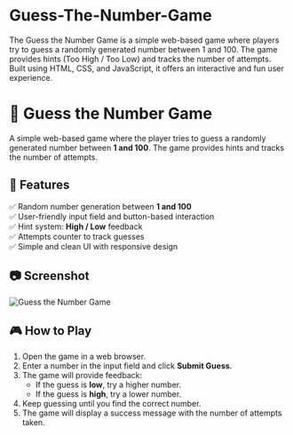 # Guess-The-Number-Game
The Guess the Number Game is a simple web-based game where players try to guess a randomly generated number between 1 and 100. The game provides hints (Too High / Too Low) and tracks the number of attempts. Built using HTML, CSS, and JavaScript, it offers an interactive and fun user experience.
# 🎯 Guess the Number Game  

A simple web-based game where the player tries to guess a randomly generated number between **1 and 100**. The game provides hints and tracks the number of attempts.  

## 🚀 Features  
✅ Random number generation between **1 and 100**  
✅ User-friendly input field and button-based interaction  
✅ Hint system: **High / Low** feedback  
✅ Attempts counter to track guesses  
✅ Simple and clean UI with responsive design  

## 📷 Screenshot  
![Guess the Number Game](https://github.com/user-attachments/assets/cde8892f-4333-461f-8044-2257a0c0a78e)

## 🎮 How to Play  
1. Open the game in a web browser.  
2. Enter a number in the input field and click **Submit Guess**.  
3. The game will provide feedback:  
   - If the guess is **low**, try a higher number.  
   - If the guess is **high**, try a lower number.  
4. Keep guessing until you find the correct number.  
5. The game will display a success message with the number of attempts taken.  

